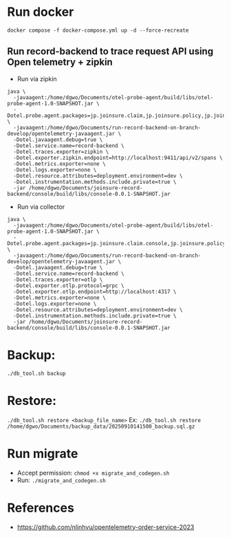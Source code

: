 # Run docker
```shell
docker compose -f docker-compose.yml up -d --force-recreate
```

## Run record-backend to trace request API using Open telemetry + zipkin

- Run via zipkin
```shell
java \
  -javaagent:/home/dgwo/Documents/otel-probe-agent/build/libs/otel-probe-agent-1.0-SNAPSHOT.jar \
  -Dotel.probe.agent.packages=jp.joinsure.claim,jp.joinsure.policy,jp.joinsure.core.port.adapter.driver.api \
  -javaagent:/home/dgwo/Documents/run-record-backend-on-branch-develop/opentelemetry-javaagent.jar \
  -Dotel.javaagent.debug=true \
  -Dotel.service.name=record-backend \
  -Dotel.traces.exporter=zipkin \
  -Dotel.exporter.zipkin.endpoint=http://localhost:9411/api/v2/spans \
  -Dotel.metrics.exporter=none \
  -Dotel.logs.exporter=none \
  -Dotel.resource.attributes=deployment.environment=dev \
  -Dotel.instrumentation.methods.include.private=true \
  -jar /home/dgwo/Documents/joinsure-record-backend/console/build/libs/console-0.0.1-SNAPSHOT.jar

```

- Run via collector
```shell
java \
  -javaagent:/home/dgwo/Documents/otel-probe-agent/build/libs/otel-probe-agent-1.0-SNAPSHOT.jar \
  -Dotel.probe.agent.packages=jp.joinsure.claim.console,jp.joinsure.policy.console \
  -javaagent:/home/dgwo/Documents/run-record-backend-on-branch-develop/opentelemetry-javaagent.jar \
  -Dotel.javaagent.debug=true \
  -Dotel.service.name=record-backend \
  -Dotel.traces.exporter=otlp \
  -Dotel.exporter.otlp.protocol=grpc \
  -Dotel.exporter.otlp.endpoint=http://localhost:4317 \
  -Dotel.metrics.exporter=none \
  -Dotel.logs.exporter=none \
  -Dotel.resource.attributes=deployment.environment=dev \
  -Dotel.instrumentation.methods.include.private=true \
  -jar /home/dgwo/Documents/joinsure-record-backend/console/build/libs/console-0.0.1-SNAPSHOT.jar
```

# Backup:
`./db_tool.sh backup`

# Restore:
`./db_tool.sh restore <backup_file_name>`
Ex: `./db_tool.sh restore /home/dgwo/Documents/backup_data/20250910141500_backup.sql.gz`

# Run migrate
- Accept permission: `chmod +x migrate_and_codegen.sh`
- Run: `./migrate_and_codegen.sh`

# References
- https://github.com/nlinhvu/opentelemetry-order-service-2023